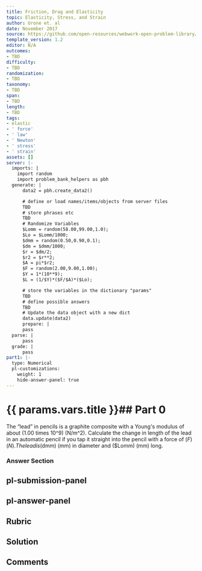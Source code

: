 ```yaml
---
title: Friction, Drag and Elasticity
topic: Elasticity, Stress, and Strain
author: Urone et. al
date: November 2017
source: https://github.com/open-resources/webwork-open-problem-library/tree/master/Contrib/BrockPhysics/College_Physics_Urone/5.Friction_Drag_and_Elasticity/5-03.Elasticity.Stress_and_Strain/NU_U17_05_03_003.pg
template_version: 1.2
editor: N/A
outcomes:
- TBD
difficulty:
- TBD
randomization:
- TBD
taxonomy:
- TBD
span:
- TBD
length:
- TBD
tags:
- elastic
- ' force'
- ' law'
- ' Newton'
- ' stress'
- ' strain'
assets: []
server: |-
  imports: |
    import random
    import problem_bank_helpers as pbh
  generate: |
      data2 = pbh.create_data2()

      # define or load names/items/objects from server files
      TBD
      # store phrases etc
      TBD
      # Randomize Variables
      $Lomm = random(58.00,99.00,1.0);
      $Lo = $Lomm/1000;
      $dmm = random(0.50,0.90,0.1);
      $dm = $dmm/1000;
      $r = $dm/2;
      $r2 = $r**2;
      $A = pi*$r2;
      $F = random(2.00,9.00,1.00);
      $Y = 1*(10**9);
      $L = (1/$Y)*($F/$A)*($Lo);

      # store the variables in the dictionary "params"
      TBD
      # define possible answers
      TBD
      # Update the data object with a new dict
      data.update(data2)
      prepare: |
      pass
  parse: |
      pass
  grade: |
      pass
part1: |-
  type: Numerical
  pl-customizations:
    weight: 1
    hide-answer-panel: true
---
```


# {{ params.vars.title }}## Part 0 
The “lead” in pencils is a graphite composite with a Young's modulus of about (1.00 times 10^9) (N/m^2). Calculate the change in length of the lead in an automatic pencil if you tap it straight into the pencil with a force of ($F) (N). The lead is ($dmm) (mm) in diameter and ($Lomm) (mm) long. 


### Answer Section 


## pl-submission-panel 


## pl-answer-panel 


## Rubric 


## Solution 


## Comments 


